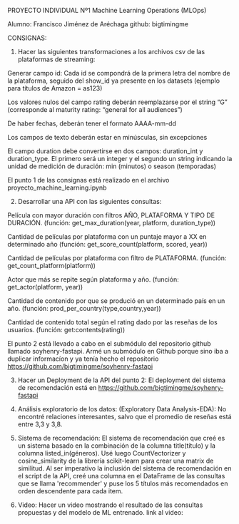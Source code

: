 
PROYECTO INDIVIDUAL Nº1
Machine Learning Operations (MLOps)

Alumno: Francisco Jiménez de Aréchaga
github: bigtimingme

CONSIGNAS:

1. Hacer las siguientes transformaciones a los archivos csv de las plataformas de streaming:

  Generar campo id: Cada id se compondrá de la primera letra del nombre de la plataforma, seguido del show_id ya presente en los datasets (ejemplo para títulos de Amazon = as123)

  Los valores nulos del campo rating deberán reemplazarse por el string “G” (corresponde al maturity rating: “general for all audiences”)

  De haber fechas, deberán tener el formato AAAA-mm-dd

  Los campos de texto deberán estar en minúsculas, sin excepciones

  El campo duration debe convertirse en dos campos: duration_int y duration_type. El primero será un integer y el segundo un string indicando la unidad de medición de duración: min (minutos) o season (temporadas)

El punto 1 de las consignas está realizado en el archivo proyecto_machine_learning.ipynb


2. Desarrollar una API con las siguientes consultas:

  Película con mayor duración con filtros AÑO, PLATAFORMA Y TIPO DE DURACIÓN. (función: get_max_duration(year, platform, duration_type))

  Cantidad de películas por plataforma con un puntaje mayor a XX en determinado año (función: get_score_count(platform, scored, year))

  Cantidad de películas por plataforma con filtro de PLATAFORMA. (función: get_count_platform(platform))

  Actor que más se repite según plataforma y año. (función: get_actor(platform, year))

  Cantidad de contenido por que se produció en un determinado país en un año. (función: prod_per_country(type,country,year))

  Cantidad de contenido total según el rating dado por las reseñas de los usuarios. (función: get:contents(rating))

  El punto 2 está llevado a cabo en el submódulo del repositorio github llamado soyhenry-fastapi. Armé un submódulo en Github porque sino iba a duplicar informacíon y ya tenía hecho el repositorio https://github.com/bigtimingme/soyhenry-fastapi

3. Hacer un Deployment de la API del punto 2:
  El deployment del sistema de recomendación está en https://github.com/bigtimingme/soyhenry-fastapi

4. Análisis exploratorio de los datos: (Exploratory Data Analysis-EDA):
  No encontré relaciones interesantes, salvo que el promedio de reseñas está entre 3,3 y 3,8.

5. Sistema de recomendación:
El sistema de recomendación que creé es un sistema basado en la combinación de la columna title(título) y la columna listed_in(géneros). Usé luego CountVectorizer y cosine_similarity de la librería scikit-learn para crear una matrix de similitud.
Al ser imperativo la inclusión del sistema de recomendación en el script de la API, creé una columna en el DataFrame de las consultas que se llama 'recommender' y puse los 5 títulos más recomendados en orden descendente para cada item.

6. Video: 
  Hacer un video mostrando el resultado de las consultas propuestas y del modelo de ML entrenado.
  link al video:

